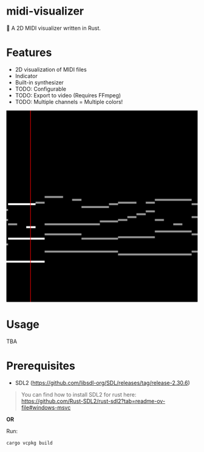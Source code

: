# midi-visualizer

🎵 A 2D MIDI visualizer written in Rust.

# Features

- 2D visualization of MIDI files
- Indicator
- Built-in synthesizer
- TODO: Configurable
- TODO: Export to video (Requires FFmpeg)
- TODO: Multiple channels = Multiple colors!

![](./screenshot.png)

# Usage

TBA

# Prerequisites

- SDL2 (https://github.com/libsdl-org/SDL/releases/tag/release-2.30.6)

> You can find how to install SDL2 for rust here: <https://github.com/Rust-SDL2/rust-sdl2?tab=readme-ov-file#windows-msvc>

**OR**

Run:

```
cargo vcpkg build
```
